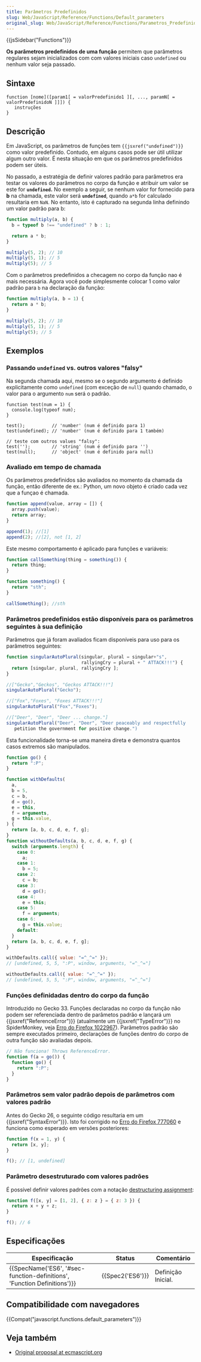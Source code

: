 ```yaml
---
title: Parâmetros Predefinidos
slug: Web/JavaScript/Reference/Functions/Default_parameters
original_slug: Web/JavaScript/Reference/Functions/Parametros_Predefinidos
---
```


{{jsSidebar("Functions")}}

**Os parâmetros predefinidos de uma função** permitem que parâmetros regulares sejam inicializados com com valores iniciais caso `undefined` ou nenhum valor seja passado.

## Sintaxe

```
function [nome]([param1[ = valorPredefinido1 ][, ..., paramN[ = valorPredefinidoN ]]]) {
   instruções
}
```

## Descrição

Em JavaScript, os parâmetros de funções tem `{{jsxref("undefined")}}` como valor predefinido. Contudo, em alguns casos pode ser útil utilizar algum outro valor. É nesta situação em que os parâmetros predefinidos podem ser úteis.

No passado, a estratégia de definir valores padrão para parâmetros era testar os valores do parâmetros no corpo da função e atribuir um valor se este for **`undefined`.** No exemplo a seguir, se nenhum valor for fornecido para **b** na chamada, este valor será **`undefined`**, quando `a*b` for calculado resultaria em `NaN`. No entanto, isto é capturado na segunda linha definindo um valor padrão para b:

```js
function multiply(a, b) {
  b = typeof b !== "undefined" ? b : 1;

  return a * b;
}

multiply(5, 2); // 10
multiply(5, 1); // 5
multiply(5); // 5
```

Com o parâmetros predefinidos a checagem no corpo da função nao é mais necessária. Agora você pode simplesmente colocar 1 como valor padrão para `b` na declaração da função:

```js
function multiply(a, b = 1) {
  return a * b;
}

multiply(5, 2); // 10
multiply(5, 1); // 5
multiply(5); // 5
```

## Exemplos

### Passando `undefined` vs. outros valores "falsy"

Na segunda chamada aqui, mesmo se o segundo argumento é definido explicitamente como `undefined` (com exceção de `null`) quando chamado, o valor para o argumento `num` será o padrão.

```
function test(num = 1) {
  console.log(typeof num);
}

test();          // 'number' (num é definido para 1)
test(undefined); // 'number' (num é definido para 1 também)

// teste com outros values "falsy":
test('');        // 'string' (num é definido para '')
test(null);      // 'object' (num é definido para null)
```

### Avaliado em tempo de chamada

Os parâmetros predefinidos são avaliados no momento da chamada da função, então diferente de ex.: Python, um novo objeto é criado cada vez que a funçao é chamada.

```js
function append(value, array = []) {
  array.push(value);
  return array;
}

append(1); //[1]
append(2); //[2], not [1, 2]
```

Este mesmo comportamento é aplicado para funções e variáveis:

```js
function callSomething(thing = something()) {
  return thing;
}

function something() {
  return "sth";
}

callSomething(); //sth
```

### Parâmetros predefinidos estão disponíveis para os parâmetros seguintes à sua definição

Parâmetros que já foram avaliados ficam disponíveis para uso para os parâmetros seguintes:

```js
function singularAutoPlural(singular, plural = singular+"s",
                            rallyingCry = plural + " ATTACK!!!") {
  return [singular, plural, rallyingCry ];
}

//["Gecko","Geckos", "Geckos ATTACK!!!"]
singularAutoPlural("Gecko");

//["Fox","Foxes", "Foxes ATTACK!!!"]
singularAutoPlural("Fox","Foxes");

//["Deer", "Deer", "Deer ... change."]
singularAutoPlural("Deer", "Deer", "Deer peaceably and respectfully
   petition the government for positive change.")
```

Esta funcionalidade torna-se uma maneira direta e demonstra quantos casos extremos são manipulados.

```js
function go() {
  return ":P";
}

function withDefaults(
  a,
  b = 5,
  c = b,
  d = go(),
  e = this,
  f = arguments,
  g = this.value,
) {
  return [a, b, c, d, e, f, g];
}
function withoutDefaults(a, b, c, d, e, f, g) {
  switch (arguments.length) {
    case 0:
      a;
    case 1:
      b = 5;
    case 2:
      c = b;
    case 3:
      d = go();
    case 4:
      e = this;
    case 5:
      f = arguments;
    case 6:
      g = this.value;
    default:
  }
  return [a, b, c, d, e, f, g];
}

withDefaults.call({ value: "=^_^=" });
// [undefined, 5, 5, ":P", window, arguments, "=^_^="]

withoutDefaults.call({ value: "=^_^=" });
// [undefined, 5, 5, ":P", window, arguments, "=^_^="]
```

### Funções definidadas dentro do corpo da função

Introduzido no Gecko 33. Funções declaradas no corpo da função não podem ser referenciada dentro de parâmetos padrão e lançará um {{jsxref("ReferenceError")}} (atualmente um {{jsxref("TypeError")}} no SpiderMonkey, veja [Erro do Firefox 1022967](https://bugzil.la/1022967)). Parâmetros padrão são sempre executados primeiro, declarações de funções dentro do corpo de outra função são avaliadas depois.

```js
// Não funciona! Throws ReferenceError.
function f(a = go()) {
  function go() {
    return ":P";
  }
}
```

### Parâmetros sem valor padrão depois de parâmetros com valores padrão

Antes do Gecko 26, o seguinte código resultaria em um {{jsxref("SyntaxError")}}. Isto foi corrigido no [Erro do Firefox 777060](https://bugzil.la/777060) e funciona como esperado em versões posteriores:

```js
function f(x = 1, y) {
  return [x, y];
}

f(); // [1, undefined]
```

### Parâmetro desestruturado com valores padrões

É possível definir valores padrões com a notação [destructuring assignment](/pt-BR/docs/Web/JavaScript/Reference/Operators/Destructuring_assignment):

```js
function f([x, y] = [1, 2], { z: z } = { z: 3 }) {
  return x + y + z;
}

f(); // 6
```

## Especificações

| Especificação                                                            | Status           | Comentário         |
| ------------------------------------------------------------------------ | ---------------- | ------------------ |
| {{SpecName('ES6', '#sec-function-definitions', 'Function Definitions')}} | {{Spec2('ES6')}} | Definição Inicial. |

## Compatibilidade com navegadores

{{Compat("javascript.functions.default_parameters")}}

## Veja também

- [Original proposal at ecmascript.org](http://wiki.ecmascript.org/doku.php?id=harmony:parameter_default_values)
